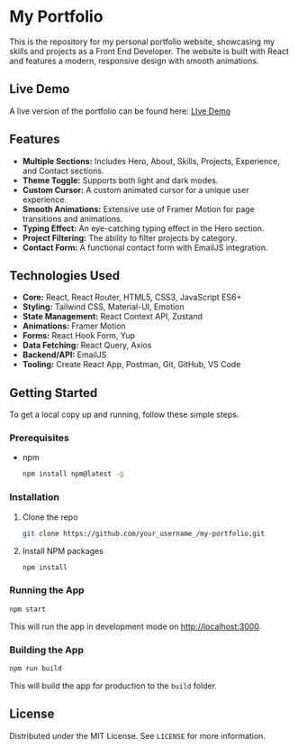 <!-- @format -->

# My Portfolio

This is the repository for my personal portfolio website, showcasing my skills and projects as a Front End Developer. The website is built with React and features a modern, responsive design with smooth animations.

## Live Demo

A live version of the portfolio can be found here: [LIve Demo](https://my-portfolio-git-main-sadmans-projects-e671fc86.vercel.app/)

## Features

-   **Multiple Sections:** Includes Hero, About, Skills, Projects, Experience, and Contact sections.
-   **Theme Toggle:** Supports both light and dark modes.
-   **Custom Cursor:** A custom animated cursor for a unique user experience.
-   **Smooth Animations:** Extensive use of Framer Motion for page transitions and animations.
-   **Typing Effect:** An eye-catching typing effect in the Hero section.
-   **Project Filtering:** The ability to filter projects by category.
-   **Contact Form:** A functional contact form with EmailJS integration.

## Technologies Used

-   **Core:** React, React Router, HTML5, CSS3, JavaScript ES6+
-   **Styling:** Tailwind CSS, Material-UI, Emotion
-   **State Management:** React Context API, Zustand
-   **Animations:** Framer Motion
-   **Forms:** React Hook Form, Yup
-   **Data Fetching:** React Query, Axios
-   **Backend/API:** EmailJS
-   **Tooling:** Create React App, Postman, Git, GitHub, VS Code

## Getting Started

To get a local copy up and running, follow these simple steps.

### Prerequisites

-   npm
    ```sh
    npm install npm@latest -g
    ```

### Installation

1.  Clone the repo
    ```sh
    git clone https://github.com/your_username_/my-portfolio.git
    ```
2.  Install NPM packages
    ```sh
    npm install
    ```

### Running the App

```sh
npm start
```

This will run the app in development mode on [http://localhost:3000](http://localhost:3000).

### Building the App

```sh
npm run build
```

This will build the app for production to the `build` folder.

## License

Distributed under the MIT License. See `LICENSE` for more information.
